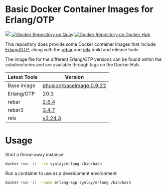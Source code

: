 # Basic Docker Container Images for Erlang/OTP

[![](https://badge.imagelayers.io/synlay/erlang:latest.svg)](https://imagelayers.io/?images=synlay%2Ferlang:latest,synlay%2Ferlang:20.1,synlay%2Ferlang:19.3,synlay%2Ferlang:19.1,synlay%2Ferlang:19.0,synlay%2Ferlang:18.3_xenial_xerus,synlay%2Ferlang:18.3,synlay%2Ferlang:18.2.1,synlay%2Ferlang:18.2,synlay%2Ferlang:18.1,synlay%2Ferlang:18.0,synlay%2Ferlang:17.5 'Get your own badge on imagelayers.io') [![Docker Repository on Quay](https://quay.io/repository/synlay/docker-erlang/status "Docker Repository on Quay")](https://quay.io/repository/synlay/docker-erlang) [![Docker Repository on Docker Hub](https://img.shields.io/docker/automated/synlay/erlang.svg?maxAge=2592000)](https://hub.docker.com/r/synlay/erlang/)

This repository does provide some Docker container images that include [Erlang/OTP](http://www.erlang.org/), along with the [rebar](https://github.com/rebar/rebar) and [relx](https://github.com/erlware/relx) build and release tools.

The image file for the different Erlang/OTP versions can be found within the subdirectories and are available through tags on the Docker Hub.

Latest Tools | Version
------------ | -------------
Base image | [phusion/baseimage:0.9.22](https://github.com/phusion/baseimage-docker/tree/cd23614b2741c5839e08585d9de778928c2b2146)
Erlang/OTP | 20.1
rebar | [2.6.4](https://github.com/rebar/rebar/tree/2429ddf7b46597222b0eaf6b79a438baafaaa96f)
rebar3 | [3.4.7](https://github.com/erlang/rebar3/tree/81a5711b6db4dedb1d151d39464f326be80e2285)
relx | [v3.24.3](https://github.com/erlware/relx/tree/63847133b4e171888f46e11b34dd00d2aa4ed081)

# Usage

Start a throw-away instance

```bash
docker run -it --rm synlay/erlang /bin/bash
```

Run a container to use as a development environment

```bash
docker run -it --name erlang-app synlay/erlang /bin/bash
```
